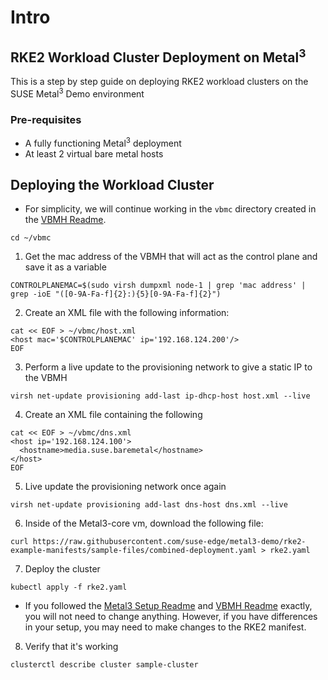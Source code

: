 # Intro 

## RKE2 Workload Cluster Deployment on Metal<sup>3</sup>

This is a step by step guide on deploying RKE2 workload clusters on the SUSE Metal<sup>3</sup> Demo environment

### Pre-requisites
- A fully functioning Metal<sup>3</sup> deployment
- At least 2 virtual bare metal hosts

## Deploying the Workload Cluster
- For simplicity, we will continue working in the `vbmc` directory created in the [VBMH Readme](./vbmh-setup.md).
```
cd ~/vbmc
```

1. Get the mac address of the VBMH that will act as the control plane and save it as a variable
``` 
CONTROLPLANEMAC=$(sudo virsh dumpxml node-1 | grep 'mac address' | grep -ioE "([0-9A-Fa-f]{2}:){5}[0-9A-Fa-f]{2}")
```


2. Create an XML file with the following information:
```
cat << EOF > ~/vbmc/host.xml
<host mac='$CONTROLPLANEMAC' ip='192.168.124.200'/>
EOF
```

3. Perform a live update to the provisioning network to give a static IP to the VBMH
```
virsh net-update provisioning add-last ip-dhcp-host host.xml --live
```

4. Create an XML file containing the following
```
cat << EOF > ~/vbmc/dns.xml
<host ip='192.168.124.100'>
  <hostname>media.suse.baremetal</hostname>
</host>
EOF
```

5. Live update the provisioning network once again
```
virsh net-update provisioning add-last dns-host dns.xml --live
```

6. Inside of the Metal3-core vm, download the following file:
```
curl https://raw.githubusercontent.com/suse-edge/metal3-demo/rke2-example-manifests/sample-files/combined-deployment.yaml > rke2.yaml
```


7. Deploy the cluster
```
kubectl apply -f rke2.yaml
```
- If you followed the [Metal3 Setup Readme](./metal3-setup.md) and [VBMH Readme](./vbmh-setup.md) exactly, you will not need to change anything. However, if you have differences in your setup, you may need to make changes to the RKE2 manifest.

8. Verify that it's working
```
clusterctl describe cluster sample-cluster
```